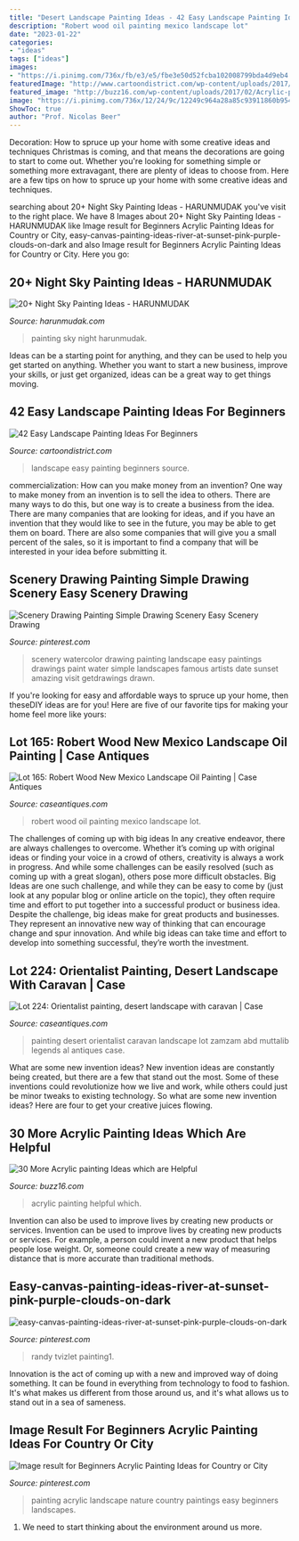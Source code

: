 ```yaml
---
title: "Desert Landscape Painting Ideas - 42 Easy Landscape Painting Ideas For Beginners"
description: "Robert wood oil painting mexico landscape lot"
date: "2023-01-22"
categories:
- "ideas"
tags: ["ideas"]
images:
- "https://i.pinimg.com/736x/fb/e3/e5/fbe3e50d52fcba102008799bda4d9eb4.jpg"
featuredImage: "http://www.cartoondistrict.com/wp-content/uploads/2017/07/Easy-Landscape-Painting-Ideas-For-Beginners-13.jpg"
featured_image: "http://buzz16.com/wp-content/uploads/2017/02/Acrylic-painting-Ideas-9.jpg"
image: "https://i.pinimg.com/736x/12/24/9c/12249c964a28a85c93911860b9542bd4.jpg"
ShowToc: true
author: "Prof. Nicolas Beer"
---
```



Decoration: How to spruce up your home with some creative ideas and techniques
Christmas is coming, and that means the decorations are going to start to come out. Whether you're looking for something simple or something more extravagant, there are plenty of ideas to choose from. Here are a few tips on how to spruce up your home with some creative ideas and techniques.

	

		
searching about 20+ Night Sky Painting Ideas - HARUNMUDAK you've visit to the right place. We have 8 Images about 20+ Night Sky Painting Ideas - HARUNMUDAK like Image result for Beginners Acrylic Painting Ideas for Country or City, easy-canvas-painting-ideas-river-at-sunset-pink-purple-clouds-on-dark and also Image result for Beginners Acrylic Painting Ideas for Country or City. Here you go:
		
    
## 20+ Night Sky Painting Ideas - HARUNMUDAK

<img loading=lazy src="https://harunmudak.com/wp-content/uploads/2020/07/Night-Sky-Painting-15-766x1024.jpg" onerror="this.onerror=null;this.src='https://tse2.mm.bing.net/th?id=OIP.ISmpnix_YSdlOqz9iNf_DwHaJ5&amp;pid=15.1';" alt="20+ Night Sky Painting Ideas - HARUNMUDAK">

_Source: harunmudak.com_

>painting sky night harunmudak. 

	

Ideas can be a starting point for anything, and they can be used to help you get started on anything. Whether you want to start a new business, improve your skills, or just get organized, ideas can be a great way to get things moving.

    
## 42 Easy Landscape Painting Ideas For Beginners

<img loading=lazy src="http://www.cartoondistrict.com/wp-content/uploads/2017/07/Easy-Landscape-Painting-Ideas-For-Beginners-13.jpg" onerror="this.onerror=null;this.src='https://tse4.mm.bing.net/th?id=OIP.mskLUBdjNL9BHzCQjKp8xAHaKM&amp;pid=15.1';" alt="42 Easy Landscape Painting Ideas For Beginners">

_Source: cartoondistrict.com_

>landscape easy painting beginners source. 

	

commercialization: How can you make money from an invention?
One way to make money from an invention is to sell the idea to others. There are many ways to do this, but one way is to create a business from the idea. There are many companies that are looking for ideas, and if you have an invention that they would like to see in the future, you may be able to get them on board. There are also some companies that will give you a small percent of the sales, so it is important to find a company that will be interested in your idea before submitting it.

    
## Scenery Drawing Painting Simple Drawing Scenery Easy Scenery Drawing

<img loading=lazy src="https://i.pinimg.com/736x/fb/e3/e5/fbe3e50d52fcba102008799bda4d9eb4.jpg" onerror="this.onerror=null;this.src='https://tse3.mm.bing.net/th?id=OIP.IKJ0H0MMPir3B4fF0xbX5QHaLF&amp;pid=15.1';" alt="Scenery Drawing Painting Simple Drawing Scenery Easy Scenery Drawing">

_Source: pinterest.com_

>scenery watercolor drawing painting landscape easy paintings drawings paint water simple landscapes famous artists date sunset amazing visit getdrawings drawn. 

	

If you're looking for easy and affordable ways to spruce up your home, then theseDIY ideas are for you! Here are five of our favorite tips for making your home feel more like yours: 

    
## Lot 165: Robert Wood New Mexico Landscape Oil Painting | Case Antiques

<img loading=lazy src="https://caseantiques.com/wp-content/uploads/auctions/2017-01-21/165_3.jpg" onerror="this.onerror=null;this.src='https://tse3.mm.bing.net/th?id=OIP.9q8OVmpH4m2b-xqKegHBjwHaEY&amp;pid=15.1';" alt="Lot 165: Robert Wood New Mexico Landscape Oil Painting | Case Antiques">

_Source: caseantiques.com_

>robert wood oil painting mexico landscape lot. 

	

The challenges of coming up with big ideas
In any creative endeavor, there are always challenges to overcome. Whether it’s coming up with original ideas or finding your voice in a crowd of others, creativity is always a work in progress. And while some challenges can be easily resolved (such as coming up with a great slogan), others pose more difficult obstacles. Big Ideas are one such challenge, and while they can be easy to come by (just look at any popular blog or online article on the topic), they often require time and effort to put together into a successful product or business idea.
Despite the challenge, big ideas make for great products and businesses. They represent an innovative new way of thinking that can encourage change and spur innovation. And while big ideas can take time and effort to develop into something successful, they’re worth the investment.

    
## Lot 224: Orientalist Painting, Desert Landscape With Caravan | Case

<img loading=lazy src="https://caseantiques.com/wp-content/uploads/auctions/may_21_2011/224_4.jpg" onerror="this.onerror=null;this.src='https://tse3.mm.bing.net/th?id=OIP.5PH55G2L01ipoeQ2_Z9n8QHaE8&amp;pid=15.1';" alt="Lot 224: Orientalist painting, desert landscape with caravan | Case">

_Source: caseantiques.com_

>painting desert orientalist caravan landscape lot zamzam abd muttalib legends al antiques case. 

	

What are some new invention ideas?
New invention ideas are constantly being created, but there are a few that stand out the most. Some of these inventions could revolutionize how we live and work, while others could just be minor tweaks to existing technology. So what are some new invention ideas? Here are four to get your creative juices flowing.

    
## 30 More Acrylic Painting Ideas Which Are Helpful

<img loading=lazy src="http://buzz16.com/wp-content/uploads/2017/02/Acrylic-painting-Ideas-9.jpg" onerror="this.onerror=null;this.src='https://tse2.mm.bing.net/th?id=OIP.SRBIAPfmmNVfqVZ29r1xjwHaJ4&amp;pid=15.1';" alt="30 More Acrylic painting Ideas which are Helpful">

_Source: buzz16.com_

>acrylic painting helpful which. 

	

Invention can also be used to improve lives by creating new products or services.
Invention can be used to improve lives by creating new products or services. For example, a person could invent a new product that helps people lose weight. Or, someone could create a new way of measuring distance that is more accurate than traditional methods.

    
## Easy-canvas-painting-ideas-river-at-sunset-pink-purple-clouds-on-dark

<img loading=lazy src="https://i.pinimg.com/736x/12/24/9c/12249c964a28a85c93911860b9542bd4.jpg" onerror="this.onerror=null;this.src='https://tse2.mm.bing.net/th?id=OIP.syElN6CYybxdYW4rxvCXFQHaJ5&amp;pid=15.1';" alt="easy-canvas-painting-ideas-river-at-sunset-pink-purple-clouds-on-dark">

_Source: pinterest.com_

>randy tvizlet painting1. 

	

Innovation is the act of coming up with a new and improved way of doing something. It can be found in everything from technology to food to fashion. It's what makes us different from those around us, and it's what allows us to stand out in a sea of sameness.

    
## Image Result For Beginners Acrylic Painting Ideas For Country Or City

<img loading=lazy src="https://i.pinimg.com/736x/b4/21/c1/b421c1e5c2c6c147bff9eccf10339708.jpg" onerror="this.onerror=null;this.src='https://tse1.mm.bing.net/th?id=OIP.yVQdVP9ozQ_g5H-4akFhoAAAAA&amp;pid=15.1';" alt="Image result for Beginners Acrylic Painting Ideas for Country or City">

_Source: pinterest.com_

>painting acrylic landscape nature country paintings easy beginners landscapes. 

	

1. We need to start thinking about the environment around us more.

